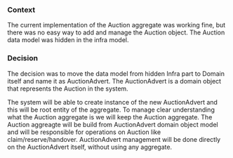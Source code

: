 ### Context

The current implementation of the Auction aggregate was working fine, but there was no easy way to add and manage the Auction object. The Auction data model was hidden in the infra model.

### Decision

The decision was to move the data model from hidden Infra part to Domain itself and name it as AuctionAdvert. The AuctionAdvert is a domain object that represents the Auction in the system.

The system will be able to create instance of the new AuctionAdvert and this will be root entity of the aggregate. To manage clear understanding what the Auction aggregate is we will keep the Auction aggregate. The Auction aggreagte will be build from AuctionAdvert domain object model and will be responsible for operations on Auction like claim/reserve/handover. AuctionAdvert management will be done directly on the AuctionAdvert itself, without using any aggregate.